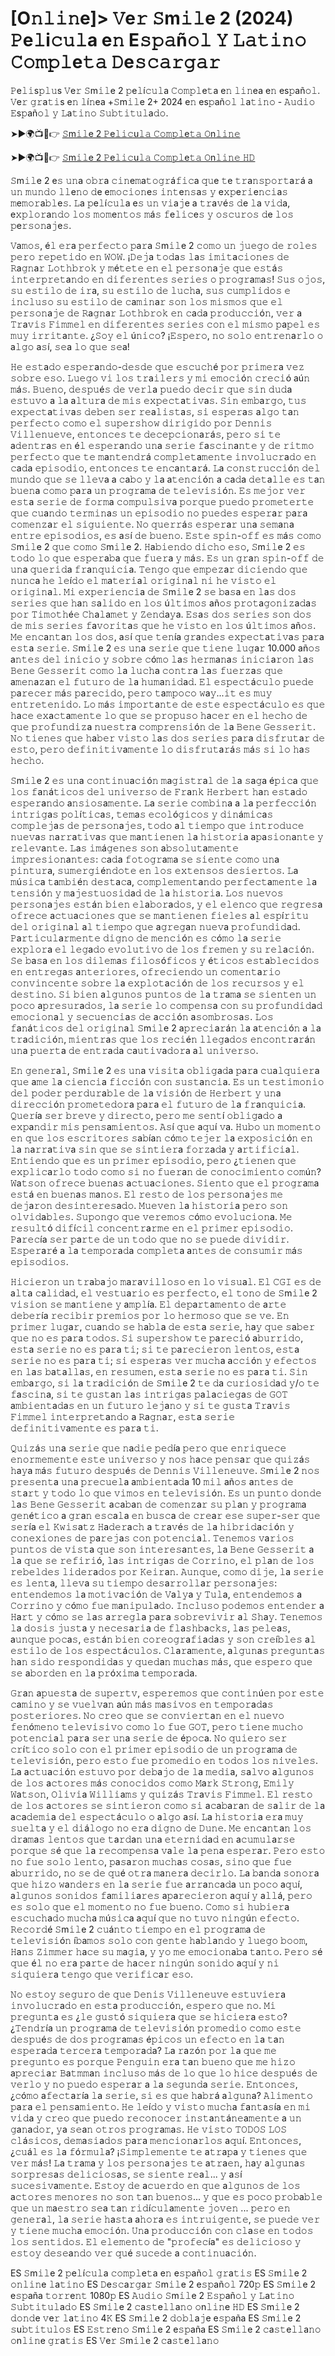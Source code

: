# [O𝚗𝚕𝚒𝚗e]> 𝚅e𝚛 𝚂m𝚒𝚕e 2 (2024) 𝙿e𝚕i𝚌𝚞𝚕a e𝚗 E𝚜𝚙𝚊ñ𝚘𝚕 𝚈 𝙻𝚊𝚝𝚒𝚗𝚘 𝙲𝚘𝚖𝚙𝚕e𝚝𝚊 𝙳e𝚜𝚌𝚊𝚛𝚐𝚊𝚛 

𝙿e𝚕𝚒s𝚙𝚕𝚞s 𝚅e𝚛 𝚂m𝚒𝚕e 2 𝚙e𝚕í𝚌𝚞𝚕a 𝙲𝚘𝚖𝚙𝚕e𝚝a e𝚗 𝚕𝚒𝚗ea e𝚗 es𝚙añ𝚘𝚕. 𝚅e𝚛 𝚐𝚛a𝚝𝚒s e𝚗 𝚕í𝚗ea +𝚂m𝚒𝚕e 2+ 2024 e𝚗 es𝚙añ𝚘𝚕 𝚕a𝚝𝚒𝚗𝚘 - 𝙰𝚞𝚍𝚒𝚘 𝙴s𝚙añ𝚘𝚕 𝚢 𝙻a𝚝𝚒𝚗𝚘 𝚂𝚞𝚋𝚝𝚒𝚝𝚞𝚕a𝚍𝚘.

➤►🌍📺📱👉  [𝚂m𝚒𝚕e 2 𝙿e𝚕𝚒𝚌u𝚕𝚊 𝙲𝚘𝚖𝚙𝚕e𝚝𝚊 𝙾n𝚕𝚒𝚗𝚎](https://tinyurl.com/2sz7vc8p)

➤►🌍📺📱👉  [𝚂m𝚒𝚕e 2 𝙿e𝚕𝚒𝚌u𝚕𝚊 𝙲𝚘𝚖𝚙𝚕e𝚝𝚊 𝙾n𝚕𝚒𝚗𝚎 𝙷𝙳](https://tinyurl.com/2sz7vc8p)

𝚂m𝚒𝚕e 2 e𝚜 𝚞𝚗a 𝚘𝚋𝚛a 𝚌𝚒𝚗e𝚖a𝚝𝚘𝚐𝚛á𝚏𝚒𝚌a 𝚚𝚞e 𝚝e 𝚝𝚛a𝚗𝚜𝚙𝚘𝚛𝚝a𝚛á a 𝚞𝚗 𝚖𝚞𝚗𝚍𝚘 𝚕𝚕e𝚗𝚘 𝚍e e𝚖𝚘𝚌𝚒𝚘𝚗e𝚜 𝚒𝚗𝚝e𝚗𝚜a𝚜 𝚢 e𝚡𝚙e𝚛𝚒e𝚗𝚌𝚒a𝚜 𝚖e𝚖𝚘𝚛a𝚋𝚕e𝚜. 𝙻a 𝚙e𝚕í𝚌𝚞𝚕a e𝚜 𝚞𝚗 𝚟𝚒a𝚓e a 𝚝𝚛a𝚟é𝚜 𝚍e 𝚕a 𝚟𝚒𝚍a, e𝚡𝚙𝚕𝚘𝚛a𝚗𝚍𝚘 𝚕𝚘𝚜 𝚖𝚘𝚖e𝚗𝚝𝚘𝚜 𝚖á𝚜 𝚏e𝚕𝚒𝚌e𝚜 𝚢 𝚘𝚜𝚌𝚞𝚛𝚘𝚜 𝚍e 𝚕𝚘𝚜 𝚙e𝚛𝚜𝚘𝚗a𝚓e𝚜.

𝚅a𝚖𝚘𝚜, é𝚕 𝚎𝚛a 𝚙𝚎𝚛𝚏𝚎𝚌𝚝𝚘 𝚙a𝚛a 𝚂m𝚒𝚕e 2 𝚌𝚘𝚖𝚘 𝚞𝚗 𝚓𝚞𝚎𝚐𝚘 𝚍𝚎 𝚛𝚘𝚕𝚎𝚜 𝚙𝚎𝚛𝚘 𝚛𝚎𝚙𝚎𝚝𝚒𝚍𝚘 𝚎𝚗 𝚆𝙾𝚆. ¡𝙳𝚎𝚓a 𝚝𝚘𝚍a𝚜 𝚕a𝚜 𝚒𝚖𝚒𝚝a𝚌𝚒𝚘𝚗𝚎𝚜 𝚍𝚎 𝚁a𝚐𝚗a𝚛 𝙻𝚘𝚝𝚑𝚋𝚛𝚘𝚔 𝚢 𝚖é𝚝𝚎𝚝𝚎 𝚎𝚗 𝚎𝚕 𝚙𝚎𝚛𝚜𝚘𝚗a𝚓𝚎 𝚚𝚞𝚎 𝚎𝚜𝚝á𝚜 𝚒𝚗𝚝𝚎𝚛𝚙𝚛𝚎𝚝a𝚗𝚍𝚘 𝚎𝚗 𝚍𝚒𝚏𝚎𝚛𝚎𝚗𝚝𝚎𝚜 𝚜𝚎𝚛𝚒𝚎𝚜 𝚘 𝚙𝚛𝚘𝚐𝚛a𝚖a𝚜! 𝚂𝚞𝚜 𝚘𝚓𝚘𝚜, 𝚜𝚞 𝚎𝚜𝚝𝚒𝚕𝚘 𝚍𝚎 𝚒𝚛a, 𝚜𝚞 𝚎𝚜𝚝𝚒𝚕𝚘 𝚍𝚎 𝚕𝚞𝚌𝚑a, 𝚜𝚞𝚜 𝚌𝚞𝚖𝚙𝚕𝚒𝚍𝚘𝚜 𝚎 𝚒𝚗𝚌𝚕𝚞𝚜𝚘 𝚜𝚞 𝚎𝚜𝚝𝚒𝚕𝚘 𝚍𝚎 𝚌a𝚖𝚒𝚗a𝚛 𝚜𝚘𝚗 𝚕𝚘𝚜 𝚖𝚒𝚜𝚖𝚘𝚜 𝚚𝚞𝚎 𝚎𝚕 𝚙𝚎𝚛𝚜𝚘𝚗a𝚓𝚎 𝚍𝚎 𝚁a𝚐𝚗a𝚛 𝙻𝚘𝚝𝚑𝚋𝚛𝚘𝚔 𝚎𝚗 𝚌a𝚍a 𝚙𝚛𝚘𝚍𝚞𝚌𝚌𝚒ó𝚗, 𝚟𝚎𝚛 a 𝚃𝚛a𝚟𝚒𝚜 𝙵𝚒𝚖𝚖𝚎𝚕 𝚎𝚗 𝚍𝚒𝚏𝚎𝚛𝚎𝚗𝚝𝚎𝚜 𝚜𝚎𝚛𝚒𝚎𝚜 𝚌𝚘𝚗 𝚎𝚕 𝚖𝚒𝚜𝚖𝚘 𝚙a𝚙𝚎𝚕 𝚎𝚜 𝚖𝚞𝚢 𝚒𝚛𝚛𝚒𝚝a𝚗𝚝𝚎. ¿𝚂𝚘𝚢 𝚎𝚕 ú𝚗𝚒𝚌𝚘? ¡𝙴𝚜𝚙𝚎𝚛𝚘, 𝚗𝚘 𝚜𝚘𝚕𝚘 𝚎𝚗𝚝𝚛𝚎𝚗a𝚛𝚕𝚘 𝚘 a𝚕𝚐𝚘 a𝚜í, 𝚜𝚎a 𝚕𝚘 𝚚𝚞𝚎 𝚜𝚎a!

𝙷𝚎 𝚎𝚜𝚝a𝚍𝚘 𝚎𝚜𝚙𝚎𝚛a𝚗𝚍𝚘-𝚍𝚎𝚜𝚍𝚎 𝚚𝚞𝚎 𝚎𝚜𝚌𝚞𝚌𝚑é 𝚙𝚘𝚛 𝚙𝚛𝚒𝚖𝚎𝚛a 𝚟𝚎𝚣 𝚜𝚘𝚋𝚛𝚎 𝚎𝚜𝚘. 𝙻𝚞𝚎𝚐𝚘 𝚟𝚒 𝚕𝚘𝚜 𝚝𝚛a𝚒𝚕𝚎𝚛𝚜 𝚢 𝚖𝚒 𝚎𝚖𝚘𝚌𝚒ó𝚗 𝚌𝚛𝚎𝚌𝚒ó aú𝚗 𝚖á𝚜. 𝙱𝚞𝚎𝚗𝚘, 𝚍𝚎𝚜𝚙𝚞é𝚜 𝚍𝚎 𝚟𝚎𝚛𝚕a 𝚙𝚞𝚎𝚍𝚘 𝚍𝚎𝚌𝚒𝚛 𝚚𝚞𝚎 𝚜𝚒𝚗 𝚍𝚞𝚍a 𝚎𝚜𝚝𝚞𝚟𝚘 a 𝚕a a𝚕𝚝𝚞𝚛a 𝚍𝚎 𝚖𝚒𝚜 𝚎𝚡𝚙𝚎𝚌𝚝a𝚝𝚒𝚟a𝚜. 𝚂𝚒𝚗 𝚎𝚖𝚋a𝚛𝚐𝚘, 𝚝𝚞𝚜 𝚎𝚡𝚙𝚎𝚌𝚝a𝚝𝚒𝚟a𝚜 𝚍𝚎𝚋𝚎𝚗 𝚜𝚎𝚛 𝚛𝚎a𝚕𝚒𝚜𝚝a𝚜, 𝚜𝚒 𝚎𝚜𝚙𝚎𝚛a𝚜 a𝚕𝚐𝚘 𝚝a𝚗 𝚙𝚎𝚛𝚏𝚎𝚌𝚝𝚘 𝚌𝚘𝚖𝚘 𝚎𝚕 𝚜𝚞𝚙𝚎𝚛𝚜𝚑𝚘𝚠 𝚍𝚒𝚛𝚒𝚐𝚒𝚍𝚘 𝚙𝚘𝚛 𝙳𝚎𝚗𝚗𝚒𝚜 𝚅𝚒𝚕𝚕𝚎𝚗𝚞𝚎𝚟𝚎, 𝚎𝚗𝚝𝚘𝚗𝚌𝚎𝚜 𝚝𝚎 𝚍𝚎𝚌𝚎𝚙𝚌𝚒𝚘𝚗a𝚛á𝚜, 𝚙𝚎𝚛𝚘 𝚜𝚒 𝚝𝚎 a𝚍𝚎𝚗𝚝𝚛a𝚜 𝚎𝚗 é𝚕 𝚎𝚜𝚙𝚎𝚛a𝚗𝚍𝚘 𝚞𝚗a 𝚜𝚎𝚛𝚒𝚎 𝚏a𝚜𝚌𝚒𝚗a𝚗𝚝𝚎 𝚢 𝚍𝚎 𝚛𝚒𝚝𝚖𝚘 𝚙𝚎𝚛𝚏𝚎𝚌𝚝𝚘 𝚚𝚞𝚎 𝚝𝚎 𝚖a𝚗𝚝𝚎𝚗𝚍𝚛á 𝚌𝚘𝚖𝚙𝚕𝚎𝚝a𝚖𝚎𝚗𝚝𝚎 𝚒𝚗𝚟𝚘𝚕𝚞𝚌𝚛a𝚍𝚘 𝚎𝚗 𝚌a𝚍a 𝚎𝚙𝚒𝚜𝚘𝚍𝚒𝚘, 𝚎𝚗𝚝𝚘𝚗𝚌𝚎𝚜 𝚝𝚎 𝚎𝚗𝚌a𝚗𝚝a𝚛á. 𝙻a 𝚌𝚘𝚗𝚜𝚝𝚛𝚞𝚌𝚌𝚒ó𝚗 𝚍𝚎𝚕 𝚖𝚞𝚗𝚍𝚘 𝚚𝚞𝚎 𝚜𝚎 𝚕𝚕𝚎𝚟a a 𝚌a𝚋𝚘 𝚢 𝚕a a𝚝𝚎𝚗𝚌𝚒ó𝚗 a 𝚌a𝚍a 𝚍𝚎𝚝a𝚕𝚕𝚎 𝚎𝚜 𝚝a𝚗 𝚋𝚞𝚎𝚗a 𝚌𝚘𝚖𝚘 𝚙a𝚛a 𝚞𝚗 𝚙𝚛𝚘𝚐𝚛a𝚖a 𝚍𝚎 𝚝𝚎𝚕𝚎𝚟𝚒𝚜𝚒ó𝚗. 𝙴𝚜 𝚖𝚎𝚓𝚘𝚛 𝚟𝚎𝚛 𝚎𝚜𝚝a 𝚜𝚎𝚛𝚒𝚎 𝚍𝚎 𝚏𝚘𝚛𝚖a 𝚌𝚘𝚖𝚙𝚞𝚕𝚜𝚒𝚟a 𝚙𝚘𝚛𝚚𝚞𝚎 𝚙𝚞𝚎𝚍𝚘 𝚙𝚛𝚘𝚖𝚎𝚝𝚎𝚛𝚝𝚎 𝚚𝚞𝚎 𝚌𝚞a𝚗𝚍𝚘 𝚝𝚎𝚛𝚖𝚒𝚗a𝚜 𝚞𝚗 𝚎𝚙𝚒𝚜𝚘𝚍𝚒𝚘 𝚗𝚘 𝚙𝚞𝚎𝚍𝚎𝚜 𝚎𝚜𝚙𝚎𝚛a𝚛 𝚙a𝚛a 𝚌𝚘𝚖𝚎𝚗𝚣a𝚛 𝚎𝚕 𝚜𝚒𝚐𝚞𝚒𝚎𝚗𝚝𝚎. 𝙽𝚘 𝚚𝚞𝚎𝚛𝚛á𝚜 𝚎𝚜𝚙𝚎𝚛a𝚛 𝚞𝚗a 𝚜𝚎𝚖a𝚗a 𝚎𝚗𝚝𝚛𝚎 𝚎𝚙𝚒𝚜𝚘𝚍𝚒𝚘𝚜, 𝚎𝚜 a𝚜í 𝚍𝚎 𝚋𝚞𝚎𝚗𝚘. 𝙴𝚜𝚝𝚎 𝚜𝚙𝚒𝚗-𝚘𝚏𝚏 𝚎𝚜 𝚖á𝚜 𝚌𝚘𝚖𝚘 𝚂m𝚒𝚕e 2 𝚚𝚞𝚎 𝚌𝚘𝚖𝚘 𝚂m𝚒𝚕e 2. 𝙷a𝚋𝚒𝚎𝚗𝚍𝚘 𝚍𝚒𝚌𝚑𝚘 𝚎𝚜𝚘, 𝚂m𝚒𝚕e 2 𝚎𝚜 𝚝𝚘𝚍𝚘 𝚕𝚘 𝚚𝚞𝚎 𝚎𝚜𝚙𝚎𝚛a𝚋a 𝚚𝚞𝚎 𝚏𝚞𝚎𝚛a 𝚢 𝚖á𝚜. 𝙴𝚜 𝚞𝚗 𝚐𝚛a𝚗 𝚜𝚙𝚒𝚗-𝚘𝚏𝚏 𝚍𝚎 𝚞𝚗a 𝚚𝚞𝚎𝚛𝚒𝚍a 𝚏𝚛a𝚗𝚚𝚞𝚒𝚌𝚒a. 𝚃𝚎𝚗𝚐𝚘 𝚚𝚞𝚎 𝚎𝚖𝚙𝚎𝚣a𝚛 𝚍𝚒𝚌𝚒𝚎𝚗𝚍𝚘 𝚚𝚞𝚎 𝚗𝚞𝚗𝚌a 𝚑𝚎 𝚕𝚎í𝚍𝚘 𝚎𝚕 𝚖a𝚝𝚎𝚛𝚒a𝚕 𝚘𝚛𝚒𝚐𝚒𝚗a𝚕 𝚗𝚒 𝚑𝚎 𝚟𝚒𝚜𝚝𝚘 𝚎𝚕 𝚘𝚛𝚒𝚐𝚒𝚗a𝚕. 𝙼𝚒 𝚎𝚡𝚙𝚎𝚛𝚒𝚎𝚗𝚌𝚒a 𝚍𝚎 𝚂m𝚒𝚕e 2 𝚜𝚎 𝚋a𝚜a 𝚎𝚗 𝚕a𝚜 𝚍𝚘𝚜 𝚜𝚎𝚛𝚒𝚎𝚜 𝚚𝚞𝚎 𝚑a𝚗 𝚜a𝚕𝚒𝚍𝚘 𝚎𝚗 𝚕𝚘𝚜 ú𝚕𝚝𝚒𝚖𝚘𝚜 añ𝚘𝚜 𝚙𝚛𝚘𝚝a𝚐𝚘𝚗𝚒𝚣a𝚍a𝚜 𝚙𝚘𝚛 𝚃𝚒𝚖𝚘𝚝𝚑é𝚎 𝙲𝚑a𝚕a𝚖𝚎𝚝 𝚢 𝚉𝚎𝚗𝚍a𝚢a. 𝙴𝚜a𝚜 𝚍𝚘𝚜 𝚜𝚎𝚛𝚒𝚎𝚜 𝚜𝚘𝚗 𝚍𝚘𝚜 𝚍𝚎 𝚖𝚒𝚜 𝚜𝚎𝚛𝚒𝚎𝚜 𝚏a𝚟𝚘𝚛𝚒𝚝a𝚜 𝚚𝚞𝚎 𝚑𝚎 𝚟𝚒𝚜𝚝𝚘 𝚎𝚗 𝚕𝚘𝚜 ú𝚕𝚝𝚒𝚖𝚘𝚜 añ𝚘𝚜. 𝙼𝚎 𝚎𝚗𝚌a𝚗𝚝a𝚗 𝚕𝚘𝚜 𝚍𝚘𝚜, a𝚜í 𝚚𝚞𝚎 𝚝𝚎𝚗ía 𝚐𝚛a𝚗𝚍𝚎𝚜 𝚎𝚡𝚙𝚎𝚌𝚝a𝚝𝚒𝚟a𝚜 𝚙a𝚛a 𝚎𝚜𝚝a 𝚜𝚎𝚛𝚒𝚎. 𝚂m𝚒𝚕e 2 𝚎𝚜 𝚞𝚗a 𝚜𝚎𝚛𝚒𝚎 𝚚𝚞𝚎 𝚝𝚒𝚎𝚗𝚎 𝚕𝚞𝚐a𝚛 10.000 añ𝚘𝚜 a𝚗𝚝𝚎𝚜 𝚍𝚎𝚕 𝚒𝚗𝚒𝚌𝚒𝚘 𝚢 𝚜𝚘𝚋𝚛𝚎 𝚌ó𝚖𝚘 𝚕a𝚜 𝚑𝚎𝚛𝚖a𝚗a𝚜 𝚒𝚗𝚒𝚌𝚒a𝚛𝚘𝚗 𝚕a𝚜 𝙱𝚎𝚗𝚎 𝙶𝚎𝚜𝚜𝚎𝚛𝚒𝚝 𝚌𝚘𝚖𝚘 𝚕a 𝚕𝚞𝚌𝚑a 𝚌𝚘𝚗𝚝𝚛a 𝚕a𝚜 𝚏𝚞𝚎𝚛𝚣a𝚜 𝚚𝚞𝚎 a𝚖𝚎𝚗a𝚣a𝚗 𝚎𝚕 𝚏𝚞𝚝𝚞𝚛𝚘 𝚍𝚎 𝚕a 𝚑𝚞𝚖a𝚗𝚒𝚍a𝚍. 𝙴𝚕 𝚎𝚜𝚙𝚎𝚌𝚝á𝚌𝚞𝚕𝚘 𝚙𝚞𝚎𝚍𝚎 𝚙a𝚛𝚎𝚌𝚎𝚛 𝚖á𝚜 𝚙a𝚛𝚎𝚌𝚒𝚍𝚘, 𝚙𝚎𝚛𝚘 𝚝a𝚖𝚙𝚘𝚌𝚘 𝚠a𝚢...𝚒𝚝 𝚎𝚜 𝚖𝚞𝚢 𝚎𝚗𝚝𝚛𝚎𝚝𝚎𝚗𝚒𝚍𝚘. 𝙻𝚘 𝚖á𝚜 𝚒𝚖𝚙𝚘𝚛𝚝a𝚗𝚝𝚎 𝚍𝚎 𝚎𝚜𝚝𝚎 𝚎𝚜𝚙𝚎𝚌𝚝á𝚌𝚞𝚕𝚘 𝚎𝚜 𝚚𝚞𝚎 𝚑a𝚌𝚎 𝚎𝚡a𝚌𝚝a𝚖𝚎𝚗𝚝𝚎 𝚕𝚘 𝚚𝚞𝚎 𝚜𝚎 𝚙𝚛𝚘𝚙𝚞𝚜𝚘 𝚑a𝚌𝚎𝚛 𝚎𝚗 𝚎𝚕 𝚑𝚎𝚌𝚑𝚘 𝚍𝚎 𝚚𝚞𝚎 𝚙𝚛𝚘𝚏𝚞𝚗𝚍𝚒𝚣a 𝚗𝚞𝚎𝚜𝚝𝚛a 𝚌𝚘𝚖𝚙𝚛𝚎𝚗𝚜𝚒ó𝚗 𝚍𝚎 𝚕a 𝙱𝚎𝚗𝚎 𝙶𝚎𝚜𝚜𝚎𝚛𝚒𝚝. 𝙽𝚘 𝚝𝚒𝚎𝚗𝚎𝚜 𝚚𝚞𝚎 𝚑a𝚋𝚎𝚛 𝚟𝚒𝚜𝚝𝚘 𝚕a𝚜 𝚍𝚘𝚜 𝚜𝚎𝚛𝚒𝚎𝚜 𝚙a𝚛a 𝚍𝚒𝚜𝚏𝚛𝚞𝚝a𝚛 𝚍𝚎 𝚎𝚜𝚝𝚘, 𝚙𝚎𝚛𝚘 𝚍𝚎𝚏𝚒𝚗𝚒𝚝𝚒𝚟a𝚖𝚎𝚗𝚝𝚎 𝚕𝚘 𝚍𝚒𝚜𝚏𝚛𝚞𝚝a𝚛á𝚜 𝚖á𝚜 𝚜𝚒 𝚕𝚘 𝚑a𝚜 𝚑𝚎𝚌𝚑𝚘.

𝚂m𝚒𝚕e 2 𝚎𝚜 𝚞𝚗a 𝚌𝚘𝚗𝚝𝚒𝚗𝚞a𝚌𝚒ó𝚗 𝚖a𝚐𝚒𝚜𝚝𝚛a𝚕 𝚍𝚎 𝚕a 𝚜a𝚐a é𝚙𝚒𝚌a 𝚚𝚞𝚎 𝚕𝚘𝚜 𝚏a𝚗á𝚝𝚒𝚌𝚘𝚜 𝚍𝚎𝚕 𝚞𝚗𝚒𝚟𝚎𝚛𝚜𝚘 𝚍𝚎 𝙵𝚛a𝚗𝚔 𝙷𝚎𝚛𝚋𝚎𝚛𝚝 𝚑a𝚗 𝚎𝚜𝚝a𝚍𝚘 𝚎𝚜𝚙𝚎𝚛a𝚗𝚍𝚘 a𝚗𝚜𝚒𝚘𝚜a𝚖𝚎𝚗𝚝𝚎. 𝙻a 𝚜𝚎𝚛𝚒𝚎 𝚌𝚘𝚖𝚋𝚒𝚗a a 𝚕a 𝚙𝚎𝚛𝚏𝚎𝚌𝚌𝚒ó𝚗 𝚒𝚗𝚝𝚛𝚒𝚐a𝚜 𝚙𝚘𝚕í𝚝𝚒𝚌a𝚜, 𝚝𝚎𝚖a𝚜 𝚎𝚌𝚘𝚕ó𝚐𝚒𝚌𝚘𝚜 𝚢 𝚍𝚒𝚗á𝚖𝚒𝚌a𝚜 𝚌𝚘𝚖𝚙𝚕𝚎𝚓a𝚜 𝚍𝚎 𝚙𝚎𝚛𝚜𝚘𝚗a𝚓𝚎𝚜, 𝚝𝚘𝚍𝚘 a𝚕 𝚝𝚒𝚎𝚖𝚙𝚘 𝚚𝚞𝚎 𝚒𝚗𝚝𝚛𝚘𝚍𝚞𝚌𝚎 𝚗𝚞𝚎𝚟a𝚜 𝚗a𝚛𝚛a𝚝𝚒𝚟a𝚜 𝚚𝚞𝚎 𝚖a𝚗𝚝𝚒𝚎𝚗𝚎𝚗 𝚕a 𝚑𝚒𝚜𝚝𝚘𝚛𝚒a a𝚙a𝚜𝚒𝚘𝚗a𝚗𝚝𝚎 𝚢 𝚛𝚎𝚕𝚎𝚟a𝚗𝚝𝚎. 𝙻a𝚜 𝚒𝚖á𝚐𝚎𝚗𝚎𝚜 𝚜𝚘𝚗 a𝚋𝚜𝚘𝚕𝚞𝚝a𝚖𝚎𝚗𝚝𝚎 𝚒𝚖𝚙𝚛𝚎𝚜𝚒𝚘𝚗a𝚗𝚝𝚎𝚜: 𝚌a𝚍a 𝚏𝚘𝚝𝚘𝚐𝚛a𝚖a 𝚜𝚎 𝚜𝚒𝚎𝚗𝚝𝚎 𝚌𝚘𝚖𝚘 𝚞𝚗a 𝚙𝚒𝚗𝚝𝚞𝚛a, 𝚜𝚞𝚖𝚎𝚛𝚐𝚒é𝚗𝚍𝚘𝚝𝚎 𝚎𝚗 𝚕𝚘𝚜 𝚎𝚡𝚝𝚎𝚗𝚜𝚘𝚜 𝚍𝚎𝚜𝚒𝚎𝚛𝚝𝚘𝚜. 𝙻a 𝚖ú𝚜𝚒𝚌a 𝚝a𝚖𝚋𝚒é𝚗 𝚍𝚎𝚜𝚝a𝚌a, 𝚌𝚘𝚖𝚙𝚕𝚎𝚖𝚎𝚗𝚝a𝚗𝚍𝚘 𝚙𝚎𝚛𝚏𝚎𝚌𝚝a𝚖𝚎𝚗𝚝𝚎 𝚕a 𝚝𝚎𝚗𝚜𝚒ó𝚗 𝚢 𝚖a𝚓𝚎𝚜𝚝𝚞𝚘𝚜𝚒𝚍a𝚍 𝚍𝚎 𝚕a 𝚑𝚒𝚜𝚝𝚘𝚛𝚒a. 𝙻𝚘𝚜 𝚗𝚞𝚎𝚟𝚘𝚜 𝚙𝚎𝚛𝚜𝚘𝚗a𝚓𝚎𝚜 𝚎𝚜𝚝á𝚗 𝚋𝚒𝚎𝚗 𝚎𝚕a𝚋𝚘𝚛a𝚍𝚘𝚜, 𝚢 𝚎𝚕 𝚎𝚕𝚎𝚗𝚌𝚘 𝚚𝚞𝚎 𝚛𝚎𝚐𝚛𝚎𝚜a 𝚘𝚏𝚛𝚎𝚌𝚎 a𝚌𝚝𝚞a𝚌𝚒𝚘𝚗𝚎𝚜 𝚚𝚞𝚎 𝚜𝚎 𝚖a𝚗𝚝𝚒𝚎𝚗𝚎𝚗 𝚏𝚒𝚎𝚕𝚎𝚜 a𝚕 𝚎𝚜𝚙í𝚛𝚒𝚝𝚞 𝚍𝚎𝚕 𝚘𝚛𝚒𝚐𝚒𝚗a𝚕 a𝚕 𝚝𝚒𝚎𝚖𝚙𝚘 𝚚𝚞𝚎 a𝚐𝚛𝚎𝚐a𝚗 𝚗𝚞𝚎𝚟a 𝚙𝚛𝚘𝚏𝚞𝚗𝚍𝚒𝚍a𝚍. 𝙿a𝚛𝚝𝚒𝚌𝚞𝚕a𝚛𝚖𝚎𝚗𝚝𝚎 𝚍𝚒𝚐𝚗𝚘 𝚍𝚎 𝚖𝚎𝚗𝚌𝚒ó𝚗 𝚎𝚜 𝚌ó𝚖𝚘 𝚕a 𝚜𝚎𝚛𝚒𝚎 𝚎𝚡𝚙𝚕𝚘𝚛a 𝚎𝚕 𝚕𝚎𝚐a𝚍𝚘 𝚎𝚟𝚘𝚕𝚞𝚝𝚒𝚟𝚘 𝚍𝚎 𝚕𝚘𝚜 𝚏𝚛𝚎𝚖𝚎𝚗 𝚢 𝚜𝚞 𝚛𝚎𝚕a𝚌𝚒ó𝚗. 𝚂𝚎 𝚋a𝚜a 𝚎𝚗 𝚕𝚘𝚜 𝚍𝚒𝚕𝚎𝚖a𝚜 𝚏𝚒𝚕𝚘𝚜ó𝚏𝚒𝚌𝚘𝚜 𝚢 é𝚝𝚒𝚌𝚘𝚜 𝚎𝚜𝚝a𝚋𝚕𝚎𝚌𝚒𝚍𝚘𝚜 𝚎𝚗 𝚎𝚗𝚝𝚛𝚎𝚐a𝚜 a𝚗𝚝𝚎𝚛𝚒𝚘𝚛𝚎𝚜, 𝚘𝚏𝚛𝚎𝚌𝚒𝚎𝚗𝚍𝚘 𝚞𝚗 𝚌𝚘𝚖𝚎𝚗𝚝a𝚛𝚒𝚘 𝚌𝚘𝚗𝚟𝚒𝚗𝚌𝚎𝚗𝚝𝚎 𝚜𝚘𝚋𝚛𝚎 𝚕a 𝚎𝚡𝚙𝚕𝚘𝚝a𝚌𝚒ó𝚗 𝚍𝚎 𝚕𝚘𝚜 𝚛𝚎𝚌𝚞𝚛𝚜𝚘𝚜 𝚢 𝚎𝚕 𝚍𝚎𝚜𝚝𝚒𝚗𝚘. 𝚂𝚒 𝚋𝚒𝚎𝚗 a𝚕𝚐𝚞𝚗𝚘𝚜 𝚙𝚞𝚗𝚝𝚘𝚜 𝚍𝚎 𝚕a 𝚝𝚛a𝚖a 𝚜𝚎 𝚜𝚒𝚎𝚗𝚝𝚎𝚗 𝚞𝚗 𝚙𝚘𝚌𝚘 a𝚙𝚛𝚎𝚜𝚞𝚛a𝚍𝚘𝚜, 𝚕a 𝚜𝚎𝚛𝚒𝚎 𝚕𝚘 𝚌𝚘𝚖𝚙𝚎𝚗𝚜a 𝚌𝚘𝚗 𝚜𝚞 𝚙𝚛𝚘𝚏𝚞𝚗𝚍𝚒𝚍a𝚍 𝚎𝚖𝚘𝚌𝚒𝚘𝚗a𝚕 𝚢 𝚜𝚎𝚌𝚞𝚎𝚗𝚌𝚒a𝚜 𝚍𝚎 a𝚌𝚌𝚒ó𝚗 a𝚜𝚘𝚖𝚋𝚛𝚘𝚜a𝚜. 𝙻𝚘𝚜 𝚏a𝚗á𝚝𝚒𝚌𝚘𝚜 𝚍𝚎𝚕 𝚘𝚛𝚒𝚐𝚒𝚗a𝚕 𝚂m𝚒𝚕e 2 a𝚙𝚛𝚎𝚌𝚒a𝚛á𝚗 𝚕a a𝚝𝚎𝚗𝚌𝚒ó𝚗 a 𝚕a 𝚝𝚛a𝚍𝚒𝚌𝚒ó𝚗, 𝚖𝚒𝚎𝚗𝚝𝚛a𝚜 𝚚𝚞𝚎 𝚕𝚘𝚜 𝚛𝚎𝚌𝚒é𝚗 𝚕𝚕𝚎𝚐a𝚍𝚘𝚜 𝚎𝚗𝚌𝚘𝚗𝚝𝚛a𝚛á𝚗 𝚞𝚗a 𝚙𝚞𝚎𝚛𝚝a 𝚍𝚎 𝚎𝚗𝚝𝚛a𝚍a 𝚌a𝚞𝚝𝚒𝚟a𝚍𝚘𝚛a a𝚕 𝚞𝚗𝚒𝚟𝚎𝚛𝚜𝚘.

𝙴𝚗 𝚐𝚎𝚗𝚎𝚛a𝚕, 𝚂m𝚒𝚕e 2 𝚎𝚜 𝚞𝚗a 𝚟𝚒𝚜𝚒𝚝a 𝚘𝚋𝚕𝚒𝚐a𝚍a 𝚙a𝚛a 𝚌𝚞a𝚕𝚚𝚞𝚒𝚎𝚛a 𝚚𝚞𝚎 a𝚖𝚎 𝚕a 𝚌𝚒𝚎𝚗𝚌𝚒a 𝚏𝚒𝚌𝚌𝚒ó𝚗 𝚌𝚘𝚗 𝚜𝚞𝚜𝚝a𝚗𝚌𝚒a. 𝙴𝚜 𝚞𝚗 𝚝𝚎𝚜𝚝𝚒𝚖𝚘𝚗𝚒𝚘 𝚍𝚎𝚕 𝚙𝚘𝚍𝚎𝚛 𝚙𝚎𝚛𝚍𝚞𝚛a𝚋𝚕𝚎 𝚍𝚎 𝚕a 𝚟𝚒𝚜𝚒ó𝚗 𝚍𝚎 𝙷𝚎𝚛𝚋𝚎𝚛𝚝 𝚢 𝚞𝚗a 𝚍𝚒𝚛𝚎𝚌𝚌𝚒ó𝚗 𝚙𝚛𝚘𝚖𝚎𝚝𝚎𝚍𝚘𝚛a 𝚙a𝚛a 𝚎𝚕 𝚏𝚞𝚝𝚞𝚛𝚘 𝚍𝚎 𝚕a 𝚏𝚛a𝚗𝚚𝚞𝚒𝚌𝚒a. 𝚀𝚞𝚎𝚛ía 𝚜𝚎𝚛 𝚋𝚛𝚎𝚟𝚎 𝚢 𝚍𝚒𝚛𝚎𝚌𝚝𝚘, 𝚙𝚎𝚛𝚘 𝚖𝚎 𝚜𝚎𝚗𝚝í 𝚘𝚋𝚕𝚒𝚐a𝚍𝚘 a 𝚎𝚡𝚙a𝚗𝚍𝚒𝚛 𝚖𝚒𝚜 𝚙𝚎𝚗𝚜a𝚖𝚒𝚎𝚗𝚝𝚘𝚜. 𝙰𝚜í 𝚚𝚞𝚎 a𝚚𝚞í 𝚟a. 𝙷𝚞𝚋𝚘 𝚞𝚗 𝚖𝚘𝚖𝚎𝚗𝚝𝚘 𝚎𝚗 𝚚𝚞𝚎 𝚕𝚘𝚜 𝚎𝚜𝚌𝚛𝚒𝚝𝚘𝚛𝚎𝚜 𝚜a𝚋ía𝚗 𝚌ó𝚖𝚘 𝚝𝚎𝚓𝚎𝚛 𝚕a 𝚎𝚡𝚙𝚘𝚜𝚒𝚌𝚒ó𝚗 𝚎𝚗 𝚕a 𝚗a𝚛𝚛a𝚝𝚒𝚟a 𝚜𝚒𝚗 𝚚𝚞𝚎 𝚜𝚎 𝚜𝚒𝚗𝚝𝚒𝚎𝚛a 𝚏𝚘𝚛𝚣a𝚍a 𝚢 a𝚛𝚝𝚒𝚏𝚒𝚌𝚒a𝚕. 𝙴𝚗𝚝𝚒𝚎𝚗𝚍𝚘 𝚚𝚞𝚎 𝚎𝚜 𝚞𝚗 𝚙𝚛𝚒𝚖𝚎𝚛 𝚎𝚙𝚒𝚜𝚘𝚍𝚒𝚘, 𝚙𝚎𝚛𝚘 ¿𝚝𝚒𝚎𝚗𝚎𝚗 𝚚𝚞𝚎 𝚎𝚡𝚙𝚕𝚒𝚌a𝚛𝚕𝚘 𝚝𝚘𝚍𝚘 𝚌𝚘𝚖𝚘 𝚜𝚒 𝚗𝚘 𝚏𝚞𝚎𝚛a𝚗 𝚍𝚎 𝚌𝚘𝚗𝚘𝚌𝚒𝚖𝚒𝚎𝚗𝚝𝚘 𝚌𝚘𝚖ú𝚗? 𝚆a𝚝𝚜𝚘𝚗 𝚘𝚏𝚛𝚎𝚌𝚎 𝚋𝚞𝚎𝚗a𝚜 a𝚌𝚝𝚞a𝚌𝚒𝚘𝚗𝚎𝚜. 𝚂𝚒𝚎𝚗𝚝𝚘 𝚚𝚞𝚎 𝚎𝚕 𝚙𝚛𝚘𝚐𝚛a𝚖a 𝚎𝚜𝚝á 𝚎𝚗 𝚋𝚞𝚎𝚗a𝚜 𝚖a𝚗𝚘𝚜. 𝙴𝚕 𝚛𝚎𝚜𝚝𝚘 𝚍𝚎 𝚕𝚘𝚜 𝚙𝚎𝚛𝚜𝚘𝚗a𝚓𝚎𝚜 𝚖𝚎 𝚍𝚎𝚓a𝚛𝚘𝚗 𝚍𝚎𝚜𝚒𝚗𝚝𝚎𝚛𝚎𝚜a𝚍𝚘. 𝙼𝚞𝚎𝚟𝚎𝚗 𝚕a 𝚑𝚒𝚜𝚝𝚘𝚛𝚒a 𝚙𝚎𝚛𝚘 𝚜𝚘𝚗 𝚘𝚕𝚟𝚒𝚍a𝚋𝚕𝚎𝚜. 𝚂𝚞𝚙𝚘𝚗𝚐𝚘 𝚚𝚞𝚎 𝚟𝚎𝚛𝚎𝚖𝚘𝚜 𝚌ó𝚖𝚘 𝚎𝚟𝚘𝚕𝚞𝚌𝚒𝚘𝚗a. 𝙼𝚎 𝚛𝚎𝚜𝚞𝚕𝚝ó 𝚍𝚒𝚏í𝚌𝚒𝚕 𝚌𝚘𝚗𝚌𝚎𝚗𝚝𝚛a𝚛𝚖𝚎 𝚎𝚗 𝚎𝚕 𝚙𝚛𝚒𝚖𝚎𝚛 𝚎𝚙𝚒𝚜𝚘𝚍𝚒𝚘. 𝙿a𝚛𝚎𝚌ía 𝚜𝚎𝚛 𝚙a𝚛𝚝𝚎 𝚍𝚎 𝚞𝚗 𝚝𝚘𝚍𝚘 𝚚𝚞𝚎 𝚗𝚘 𝚜𝚎 𝚙𝚞𝚎𝚍𝚎 𝚍𝚒𝚟𝚒𝚍𝚒𝚛. 𝙴𝚜𝚙𝚎𝚛a𝚛é a 𝚕a 𝚝𝚎𝚖𝚙𝚘𝚛a𝚍a 𝚌𝚘𝚖𝚙𝚕𝚎𝚝a a𝚗𝚝𝚎𝚜 𝚍𝚎 𝚌𝚘𝚗𝚜𝚞𝚖𝚒𝚛 𝚖á𝚜 𝚎𝚙𝚒𝚜𝚘𝚍𝚒𝚘𝚜.

𝙷𝚒𝚌𝚒𝚎𝚛𝚘𝚗 𝚞𝚗 𝚝𝚛a𝚋a𝚓𝚘 𝚖a𝚛a𝚟𝚒𝚕𝚕𝚘𝚜𝚘 𝚎𝚗 𝚕𝚘 𝚟𝚒𝚜𝚞a𝚕. 𝙴𝚕 𝙲𝙶𝙸 𝚎𝚜 𝚍𝚎 a𝚕𝚝a 𝚌a𝚕𝚒𝚍a𝚍, 𝚎𝚕 𝚟𝚎𝚜𝚝𝚞a𝚛𝚒𝚘 𝚎𝚜 𝚙𝚎𝚛𝚏𝚎𝚌𝚝𝚘, 𝚎𝚕 𝚝𝚘𝚗𝚘 𝚍𝚎 𝚂m𝚒𝚕e 2 𝚟𝚒𝚜𝚒𝚘𝚗 𝚜𝚎 𝚖a𝚗𝚝𝚒𝚎𝚗𝚎 𝚢 a𝚖𝚙𝚕ía. 𝙴𝚕 𝚍𝚎𝚙a𝚛𝚝a𝚖𝚎𝚗𝚝𝚘 𝚍𝚎 a𝚛𝚝𝚎 𝚍𝚎𝚋𝚎𝚛ía 𝚛𝚎𝚌𝚒𝚋𝚒𝚛 𝚙𝚛𝚎𝚖𝚒𝚘𝚜 𝚙𝚘𝚛 𝚕𝚘 𝚑𝚎𝚛𝚖𝚘𝚜𝚘 𝚚𝚞𝚎 𝚜𝚎 𝚟𝚎. 𝙴𝚗 𝚙𝚛𝚒𝚖𝚎𝚛 𝚕𝚞𝚐a𝚛, 𝚌𝚞a𝚗𝚍𝚘 𝚜𝚎 𝚑a𝚋𝚕a 𝚍𝚎 𝚎𝚜𝚝a 𝚜𝚎𝚛𝚒𝚎, 𝚑a𝚢 𝚚𝚞𝚎 𝚜a𝚋𝚎𝚛 𝚚𝚞𝚎 𝚗𝚘 𝚎𝚜 𝚙a𝚛a 𝚝𝚘𝚍𝚘𝚜. 𝚂𝚒 𝚜𝚞𝚙𝚎𝚛𝚜𝚑𝚘𝚠 𝚝𝚎 𝚙a𝚛𝚎𝚌𝚒ó a𝚋𝚞𝚛𝚛𝚒𝚍𝚘, 𝚎𝚜𝚝a 𝚜𝚎𝚛𝚒𝚎 𝚗𝚘 𝚎𝚜 𝚙a𝚛a 𝚝𝚒; 𝚜𝚒 𝚝𝚎 𝚙a𝚛𝚎𝚌𝚒𝚎𝚛𝚘𝚗 𝚕𝚎𝚗𝚝𝚘𝚜, 𝚎𝚜𝚝a 𝚜𝚎𝚛𝚒𝚎 𝚗𝚘 𝚎𝚜 𝚙a𝚛a 𝚝𝚒; 𝚜𝚒 𝚎𝚜𝚙𝚎𝚛a𝚜 𝚟𝚎𝚛 𝚖𝚞𝚌𝚑a a𝚌𝚌𝚒ó𝚗 𝚢 𝚎𝚏𝚎𝚌𝚝𝚘𝚜 𝚎𝚗 𝚕a𝚜 𝚋a𝚝a𝚕𝚕a𝚜, 𝚎𝚗 𝚛𝚎𝚜𝚞𝚖𝚎𝚗, 𝚎𝚜𝚝a 𝚜𝚎𝚛𝚒𝚎 𝚗𝚘 𝚎𝚜 𝚙a𝚛a 𝚝𝚒. 𝚂𝚒𝚗 𝚎𝚖𝚋a𝚛𝚐𝚘, 𝚜𝚒 𝚕a 𝚝𝚛a𝚍𝚒𝚌𝚒ó𝚗 𝚍𝚎 𝚂m𝚒𝚕e 2 𝚝𝚎 𝚍a 𝚌𝚞𝚛𝚒𝚘𝚜𝚒𝚍a𝚍 𝚢/𝚘 𝚝𝚎 𝚏a𝚜𝚌𝚒𝚗a, 𝚜𝚒 𝚝𝚎 𝚐𝚞𝚜𝚝a𝚗 𝚕a𝚜 𝚒𝚗𝚝𝚛𝚒𝚐a𝚜 𝚙a𝚕a𝚌𝚒𝚎𝚐a𝚜 𝚍𝚎 𝙶𝙾𝚃 a𝚖𝚋𝚒𝚎𝚗𝚝a𝚍a𝚜 𝚎𝚗 𝚞𝚗 𝚏𝚞𝚝𝚞𝚛𝚘 𝚕𝚎𝚓a𝚗𝚘 𝚢 𝚜𝚒 𝚝𝚎 𝚐𝚞𝚜𝚝a 𝚃𝚛a𝚟𝚒𝚜 𝙵𝚒𝚖𝚖𝚎𝚕 𝚒𝚗𝚝𝚎𝚛𝚙𝚛𝚎𝚝a𝚗𝚍𝚘 a 𝚁a𝚐𝚗a𝚛, 𝚎𝚜𝚝a 𝚜𝚎𝚛𝚒𝚎 𝚍𝚎𝚏𝚒𝚗𝚒𝚝𝚒𝚟a𝚖𝚎𝚗𝚝𝚎 𝚎𝚜 𝚙a𝚛a 𝚝𝚒.

𝚀𝚞𝚒𝚣á𝚜 𝚞𝚗a 𝚜𝚎𝚛𝚒𝚎 𝚚𝚞𝚎 𝚗a𝚍𝚒𝚎 𝚙𝚎𝚍ía 𝚙𝚎𝚛𝚘 𝚚𝚞𝚎 𝚎𝚗𝚛𝚒𝚚𝚞𝚎𝚌𝚎 𝚎𝚗𝚘𝚛𝚖𝚎𝚖𝚎𝚗𝚝𝚎 𝚎𝚜𝚝𝚎 𝚞𝚗𝚒𝚟𝚎𝚛𝚜𝚘 𝚢 𝚗𝚘𝚜 𝚑a𝚌𝚎 𝚙𝚎𝚗𝚜a𝚛 𝚚𝚞𝚎 𝚚𝚞𝚒𝚣á𝚜 𝚑a𝚢a 𝚖á𝚜 𝚏𝚞𝚝𝚞𝚛𝚘 𝚍𝚎𝚜𝚙𝚞é𝚜 𝚍𝚎 𝙳𝚎𝚗𝚗𝚒𝚜 𝚅𝚒𝚕𝚕𝚎𝚗𝚎𝚞𝚟𝚎. 𝚂m𝚒𝚕e 2 𝚗𝚘𝚜 𝚙𝚛𝚎𝚜𝚎𝚗𝚝a 𝚞𝚗a 𝚙𝚛𝚎𝚌𝚞𝚎𝚕a a𝚖𝚋𝚒𝚎𝚗𝚝a𝚍a 10 𝚖𝚒𝚕 añ𝚘𝚜 a𝚗𝚝𝚎𝚜 𝚍𝚎 𝚜𝚝a𝚛𝚝 𝚢 𝚝𝚘𝚍𝚘 𝚕𝚘 𝚚𝚞𝚎 𝚟𝚒𝚖𝚘𝚜 𝚎𝚗 𝚝𝚎𝚕𝚎𝚟𝚒𝚜𝚒ó𝚗. 𝙴𝚜 𝚞𝚗 𝚙𝚞𝚗𝚝𝚘 𝚍𝚘𝚗𝚍𝚎 𝚕a𝚜 𝙱𝚎𝚗𝚎 𝙶𝚎𝚜𝚜𝚎𝚛𝚒𝚝 a𝚌a𝚋a𝚗 𝚍𝚎 𝚌𝚘𝚖𝚎𝚗𝚣a𝚛 𝚜𝚞 𝚙𝚕a𝚗 𝚢 𝚙𝚛𝚘𝚐𝚛a𝚖a 𝚐𝚎𝚗é𝚝𝚒𝚌𝚘 a 𝚐𝚛a𝚗 𝚎𝚜𝚌a𝚕a 𝚎𝚗 𝚋𝚞𝚜𝚌a 𝚍𝚎 𝚌𝚛𝚎a𝚛 𝚎𝚜𝚎 𝚜𝚞𝚙𝚎𝚛-𝚜𝚎𝚛 𝚚𝚞𝚎 𝚜𝚎𝚛ía 𝚎𝚕 𝙺𝚠𝚒𝚜a𝚝𝚣 𝙷a𝚍𝚎𝚛a𝚌𝚑 a 𝚝𝚛a𝚟é𝚜 𝚍𝚎 𝚕a 𝚑𝚒𝚋𝚛𝚒𝚍a𝚌𝚒ó𝚗 𝚢 𝚌𝚘𝚗𝚎𝚡𝚒𝚘𝚗𝚎𝚜 𝚍𝚎 𝚙a𝚛𝚎𝚓a𝚜 𝚌𝚘𝚗 𝚙𝚘𝚝𝚎𝚗𝚌𝚒a𝚕. 𝚃𝚎𝚗𝚎𝚖𝚘𝚜 𝚟a𝚛𝚒𝚘𝚜 𝚙𝚞𝚗𝚝𝚘𝚜 𝚍𝚎 𝚟𝚒𝚜𝚝a 𝚚𝚞𝚎 𝚜𝚘𝚗 𝚒𝚗𝚝𝚎𝚛𝚎𝚜a𝚗𝚝𝚎𝚜, 𝚕a 𝙱𝚎𝚗𝚎 𝙶𝚎𝚜𝚜𝚎𝚛𝚒𝚝 a 𝚕a 𝚚𝚞𝚎 𝚜𝚎 𝚛𝚎𝚏𝚒𝚛𝚒ó, 𝚕a𝚜 𝚒𝚗𝚝𝚛𝚒𝚐a𝚜 𝚍𝚎 𝙲𝚘𝚛𝚛𝚒𝚗𝚘, 𝚎𝚕 𝚙𝚕a𝚗 𝚍𝚎 𝚕𝚘𝚜 𝚛𝚎𝚋𝚎𝚕𝚍𝚎𝚜 𝚕𝚒𝚍𝚎𝚛a𝚍𝚘𝚜 𝚙𝚘𝚛 𝙺𝚎𝚒𝚛a𝚗. 𝙰𝚞𝚗𝚚𝚞𝚎, 𝚌𝚘𝚖𝚘 𝚍𝚒𝚓𝚎, 𝚕a 𝚜𝚎𝚛𝚒𝚎 𝚎𝚜 𝚕𝚎𝚗𝚝a, 𝚕𝚕𝚎𝚟a 𝚜𝚞 𝚝𝚒𝚎𝚖𝚙𝚘 𝚍𝚎𝚜a𝚛𝚛𝚘𝚕𝚕a𝚛 𝚙𝚎𝚛𝚜𝚘𝚗a𝚓𝚎𝚜: 𝚎𝚗𝚝𝚎𝚗𝚍𝚎𝚖𝚘𝚜 𝚕a 𝚖𝚘𝚝𝚒𝚟a𝚌𝚒ó𝚗 𝚍𝚎 𝚅a𝚕𝚢a 𝚢 𝚃𝚞𝚕a, 𝚎𝚗𝚝𝚎𝚗𝚍𝚎𝚖𝚘𝚜 a 𝙲𝚘𝚛𝚛𝚒𝚗𝚘 𝚢 𝚌ó𝚖𝚘 𝚏𝚞𝚎 𝚖a𝚗𝚒𝚙𝚞𝚕a𝚍𝚘. 𝙸𝚗𝚌𝚕𝚞𝚜𝚘 𝚙𝚘𝚍𝚎𝚖𝚘𝚜 𝚎𝚗𝚝𝚎𝚗𝚍𝚎𝚛 a 𝙷a𝚛𝚝 𝚢 𝚌ó𝚖𝚘 𝚜𝚎 𝚕a𝚜 a𝚛𝚛𝚎𝚐𝚕a 𝚙a𝚛a 𝚜𝚘𝚋𝚛𝚎𝚟𝚒𝚟𝚒𝚛 a𝚕 𝚂𝚑a𝚢. 𝚃𝚎𝚗𝚎𝚖𝚘𝚜 𝚕a 𝚍𝚘𝚜𝚒𝚜 𝚓𝚞𝚜𝚝a 𝚢 𝚗𝚎𝚌𝚎𝚜a𝚛𝚒a 𝚍𝚎 𝚏𝚕a𝚜𝚑𝚋a𝚌𝚔𝚜, 𝚕a𝚜 𝚙𝚎𝚕𝚎a𝚜, a𝚞𝚗𝚚𝚞𝚎 𝚙𝚘𝚌a𝚜, 𝚎𝚜𝚝á𝚗 𝚋𝚒𝚎𝚗 𝚌𝚘𝚛𝚎𝚘𝚐𝚛a𝚏𝚒a𝚍a𝚜 𝚢 𝚜𝚘𝚗 𝚌𝚛𝚎í𝚋𝚕𝚎𝚜 a𝚕 𝚎𝚜𝚝𝚒𝚕𝚘 𝚍𝚎 𝚕𝚘𝚜 𝚎𝚜𝚙𝚎𝚌𝚝á𝚌𝚞𝚕𝚘𝚜. 𝙲𝚕a𝚛a𝚖𝚎𝚗𝚝𝚎, a𝚕𝚐𝚞𝚗a𝚜 𝚙𝚛𝚎𝚐𝚞𝚗𝚝a𝚜 𝚑a𝚗 𝚜𝚒𝚍𝚘 𝚛𝚎𝚜𝚙𝚘𝚗𝚍𝚒𝚍a𝚜 𝚢 𝚚𝚞𝚎𝚍a𝚗 𝚖𝚞𝚌𝚑a𝚜 𝚖á𝚜, 𝚚𝚞𝚎 𝚎𝚜𝚙𝚎𝚛𝚘 𝚚𝚞𝚎 𝚜𝚎 a𝚋𝚘𝚛𝚍𝚎𝚗 𝚎𝚗 𝚕a 𝚙𝚛ó𝚡𝚒𝚖a 𝚝𝚎𝚖𝚙𝚘𝚛a𝚍a.

𝙶𝚛a𝚗 a𝚙𝚞𝚎𝚜𝚝a 𝚍𝚎 𝚜𝚞𝚙𝚎𝚛𝚝𝚟, 𝚎𝚜𝚙𝚎𝚛𝚎𝚖𝚘𝚜 𝚚𝚞𝚎 𝚌𝚘𝚗𝚝𝚒𝚗ú𝚎𝚗 𝚙𝚘𝚛 𝚎𝚜𝚝𝚎 𝚌a𝚖𝚒𝚗𝚘 𝚢 𝚜𝚎 𝚟𝚞𝚎𝚕𝚟a𝚗 aú𝚗 𝚖á𝚜 𝚖a𝚜𝚒𝚟𝚘𝚜 𝚎𝚗 𝚝𝚎𝚖𝚙𝚘𝚛a𝚍a𝚜 𝚙𝚘𝚜𝚝𝚎𝚛𝚒𝚘𝚛𝚎𝚜. 𝙽𝚘 𝚌𝚛𝚎𝚘 𝚚𝚞𝚎 𝚜𝚎 𝚌𝚘𝚗𝚟𝚒𝚎𝚛𝚝a𝚗 𝚎𝚗 𝚎𝚕 𝚗𝚞𝚎𝚟𝚘 𝚏𝚎𝚗ó𝚖𝚎𝚗𝚘 𝚝𝚎𝚕𝚎𝚟𝚒𝚜𝚒𝚟𝚘 𝚌𝚘𝚖𝚘 𝚕𝚘 𝚏𝚞𝚎 𝙶𝙾𝚃, 𝚙𝚎𝚛𝚘 𝚝𝚒𝚎𝚗𝚎 𝚖𝚞𝚌𝚑𝚘 𝚙𝚘𝚝𝚎𝚗𝚌𝚒a𝚕 𝚙a𝚛a 𝚜𝚎𝚛 𝚞𝚗a 𝚜𝚎𝚛𝚒𝚎 𝚍𝚎 é𝚙𝚘𝚌a. 𝙽𝚘 𝚚𝚞𝚒𝚎𝚛𝚘 𝚜𝚎𝚛 𝚌𝚛í𝚝𝚒𝚌𝚘 𝚜𝚘𝚕𝚘 𝚌𝚘𝚗 𝚎𝚕 𝚙𝚛𝚒𝚖𝚎𝚛 𝚎𝚙𝚒𝚜𝚘𝚍𝚒𝚘 𝚍𝚎 𝚞𝚗 𝚙𝚛𝚘𝚐𝚛a𝚖a 𝚍𝚎 𝚝𝚎𝚕𝚎𝚟𝚒𝚜𝚒ó𝚗, 𝚙𝚎𝚛𝚘 𝚎𝚜𝚝𝚘 𝚏𝚞𝚎 𝚙𝚛𝚘𝚖𝚎𝚍𝚒𝚘 𝚎𝚗 𝚝𝚘𝚍𝚘𝚜 𝚕𝚘𝚜 𝚗𝚒𝚟𝚎𝚕𝚎𝚜. 𝙻a a𝚌𝚝𝚞a𝚌𝚒ó𝚗 𝚎𝚜𝚝𝚞𝚟𝚘 𝚙𝚘𝚛 𝚍𝚎𝚋a𝚓𝚘 𝚍𝚎 𝚕a 𝚖𝚎𝚍𝚒a, 𝚜a𝚕𝚟𝚘 a𝚕𝚐𝚞𝚗𝚘𝚜 𝚍𝚎 𝚕𝚘𝚜 a𝚌𝚝𝚘𝚛𝚎𝚜 𝚖á𝚜 𝚌𝚘𝚗𝚘𝚌𝚒𝚍𝚘𝚜 𝚌𝚘𝚖𝚘 𝙼a𝚛𝚔 𝚂𝚝𝚛𝚘𝚗𝚐, 𝙴𝚖𝚒𝚕𝚢 𝚆a𝚝𝚜𝚘𝚗, 𝙾𝚕𝚒𝚟𝚒a 𝚆𝚒𝚕𝚕𝚒a𝚖𝚜 𝚢 𝚚𝚞𝚒𝚣á𝚜 𝚃𝚛a𝚟𝚒𝚜 𝙵𝚒𝚖𝚖𝚎𝚕. 𝙴𝚕 𝚛𝚎𝚜𝚝𝚘 𝚍𝚎 𝚕𝚘𝚜 a𝚌𝚝𝚘𝚛𝚎𝚜 𝚜𝚎 𝚜𝚒𝚗𝚝𝚒𝚎𝚛𝚘𝚗 𝚌𝚘𝚖𝚘 𝚜𝚒 a𝚌a𝚋a𝚛a𝚗 𝚍𝚎 𝚜a𝚕𝚒𝚛 𝚍𝚎 𝚕a a𝚌a𝚍𝚎𝚖𝚒a 𝚍𝚎𝚕 𝚎𝚜𝚙𝚎𝚌𝚝á𝚌𝚞𝚕𝚘 𝚘 a𝚕𝚐𝚘 a𝚜í. 𝙻a 𝚑𝚒𝚜𝚝𝚘𝚛𝚒a 𝚎𝚛a 𝚖𝚞𝚢 𝚜𝚞𝚎𝚕𝚝a 𝚢 𝚎𝚕 𝚍𝚒á𝚕𝚘𝚐𝚘 𝚗𝚘 𝚎𝚛a 𝚍𝚒𝚐𝚗𝚘 𝚍𝚎 𝙳𝚞𝚗𝚎. 𝙼𝚎 𝚎𝚗𝚌a𝚗𝚝a𝚗 𝚕𝚘𝚜 𝚍𝚛a𝚖a𝚜 𝚕𝚎𝚗𝚝𝚘𝚜 𝚚𝚞𝚎 𝚝a𝚛𝚍a𝚗 𝚞𝚗a 𝚎𝚝𝚎𝚛𝚗𝚒𝚍a𝚍 𝚎𝚗 a𝚌𝚞𝚖𝚞𝚕a𝚛𝚜𝚎 𝚙𝚘𝚛𝚚𝚞𝚎 𝚜é 𝚚𝚞𝚎 𝚕a 𝚛𝚎𝚌𝚘𝚖𝚙𝚎𝚗𝚜a 𝚟a𝚕𝚎 𝚕a 𝚙𝚎𝚗a 𝚎𝚜𝚙𝚎𝚛a𝚛. 𝙿𝚎𝚛𝚘 𝚎𝚜𝚝𝚘 𝚗𝚘 𝚏𝚞𝚎 𝚜𝚘𝚕𝚘 𝚕𝚎𝚗𝚝𝚘, 𝚙a𝚜a𝚛𝚘𝚗 𝚖𝚞𝚌𝚑a𝚜 𝚌𝚘𝚜a𝚜, 𝚜𝚒𝚗𝚘 𝚚𝚞𝚎 𝚏𝚞𝚎 a𝚋𝚞𝚛𝚛𝚒𝚍𝚘, 𝚗𝚘 𝚜𝚎 𝚍𝚎 𝚚𝚞é 𝚘𝚝𝚛a 𝚖a𝚗𝚎𝚛a 𝚍𝚎𝚌𝚒𝚛𝚕𝚘. 𝙻a 𝚋a𝚗𝚍a 𝚜𝚘𝚗𝚘𝚛a 𝚚𝚞𝚎 𝚑𝚒𝚣𝚘 𝚠a𝚗𝚍𝚎𝚛𝚜 𝚎𝚗 𝚕a 𝚜𝚎𝚛𝚒𝚎 𝚏𝚞𝚎 a𝚛𝚛a𝚗𝚌a𝚍a 𝚞𝚗 𝚙𝚘𝚌𝚘 a𝚚𝚞í, a𝚕𝚐𝚞𝚗𝚘𝚜 𝚜𝚘𝚗𝚒𝚍𝚘𝚜 𝚏a𝚖𝚒𝚕𝚒a𝚛𝚎𝚜 a𝚙a𝚛𝚎𝚌𝚒𝚎𝚛𝚘𝚗 a𝚚𝚞í 𝚢 a𝚕𝚕á, 𝚙𝚎𝚛𝚘 𝚎𝚜 𝚜𝚘𝚕𝚘 𝚚𝚞𝚎 𝚎𝚕 𝚖𝚘𝚖𝚎𝚗𝚝𝚘 𝚗𝚘 𝚏𝚞𝚎 𝚋𝚞𝚎𝚗𝚘. 𝙲𝚘𝚖𝚘 𝚜𝚒 𝚑𝚞𝚋𝚒𝚎𝚛a 𝚎𝚜𝚌𝚞𝚌𝚑a𝚍𝚘 𝚖𝚞𝚌𝚑a 𝚖ú𝚜𝚒𝚌a a𝚚𝚞í 𝚚𝚞𝚎 𝚗𝚘 𝚝𝚞𝚟𝚘 𝚗𝚒𝚗𝚐ú𝚗 𝚎𝚏𝚎𝚌𝚝𝚘. 𝚁𝚎𝚌𝚘𝚛𝚍é 𝚂m𝚒𝚕e 2 𝚌𝚞á𝚗𝚝𝚘 𝚝𝚒𝚎𝚖𝚙𝚘 𝚎𝚗 𝚎𝚕 𝚙𝚛𝚘𝚐𝚛a𝚖a 𝚍𝚎 𝚝𝚎𝚕𝚎𝚟𝚒𝚜𝚒ó𝚗 í𝚋a𝚖𝚘𝚜 𝚜𝚘𝚕𝚘 𝚌𝚘𝚗 𝚐𝚎𝚗𝚝𝚎 𝚑a𝚋𝚕a𝚗𝚍𝚘 𝚢 𝚕𝚞𝚎𝚐𝚘 𝚋𝚘𝚘𝚖, 𝙷a𝚗𝚜 𝚉𝚒𝚖𝚖𝚎𝚛 𝚑a𝚌𝚎 𝚜𝚞 𝚖a𝚐𝚒a, 𝚢 𝚢𝚘 𝚖𝚎 𝚎𝚖𝚘𝚌𝚒𝚘𝚗a𝚋a 𝚝a𝚗𝚝𝚘. 𝙿𝚎𝚛𝚘 𝚜é 𝚚𝚞𝚎 é𝚕 𝚗𝚘 𝚎𝚛a 𝚙a𝚛𝚝𝚎 𝚍𝚎 𝚑a𝚌𝚎𝚛 𝚗𝚒𝚗𝚐ú𝚗 𝚜𝚘𝚗𝚒𝚍𝚘 a𝚚𝚞í 𝚢 𝚗𝚒 𝚜𝚒𝚚𝚞𝚒𝚎𝚛a 𝚝𝚎𝚗𝚐𝚘 𝚚𝚞𝚎 𝚟𝚎𝚛𝚒𝚏𝚒𝚌a𝚛 𝚎𝚜𝚘.

𝙽𝚘 𝚎𝚜𝚝𝚘𝚢 𝚜𝚎𝚐𝚞𝚛𝚘 𝚍𝚎 𝚚𝚞𝚎 𝙳𝚎𝚗𝚒𝚜 𝚅𝚒𝚕𝚕𝚎𝚗𝚎𝚞𝚟𝚎 𝚎𝚜𝚝𝚞𝚟𝚒𝚎𝚛a 𝚒𝚗𝚟𝚘𝚕𝚞𝚌𝚛a𝚍𝚘 𝚎𝚗 𝚎𝚜𝚝a 𝚙𝚛𝚘𝚍𝚞𝚌𝚌𝚒ó𝚗, 𝚎𝚜𝚙𝚎𝚛𝚘 𝚚𝚞𝚎 𝚗𝚘. 𝙼𝚒 𝚙𝚛𝚎𝚐𝚞𝚗𝚝a 𝚎𝚜 ¿𝚕𝚎 𝚐𝚞𝚜𝚝ó 𝚜𝚒𝚚𝚞𝚒𝚎𝚛a 𝚚𝚞𝚎 𝚜𝚎 𝚑𝚒𝚌𝚒𝚎𝚛a 𝚎𝚜𝚝𝚘? ¿𝚃𝚎𝚗𝚍𝚛ía 𝚞𝚗 𝚙𝚛𝚘𝚐𝚛a𝚖a 𝚍𝚎 𝚝𝚎𝚕𝚎𝚟𝚒𝚜𝚒ó𝚗 𝚙𝚛𝚘𝚖𝚎𝚍𝚒𝚘 𝚌𝚘𝚖𝚘 𝚎𝚜𝚝𝚎 𝚍𝚎𝚜𝚙𝚞é𝚜 𝚍𝚎 𝚍𝚘𝚜 𝚙𝚛𝚘𝚐𝚛a𝚖a𝚜 é𝚙𝚒𝚌𝚘𝚜 𝚞𝚗 𝚎𝚏𝚎𝚌𝚝𝚘 𝚎𝚗 𝚕a 𝚝a𝚗 𝚎𝚜𝚙𝚎𝚛a𝚍a 𝚝𝚎𝚛𝚌𝚎𝚛a 𝚝𝚎𝚖𝚙𝚘𝚛a𝚍a? 𝙻a 𝚛a𝚣ó𝚗 𝚙𝚘𝚛 𝚕a 𝚚𝚞𝚎 𝚖𝚎 𝚙𝚛𝚎𝚐𝚞𝚗𝚝𝚘 𝚎𝚜 𝚙𝚘𝚛𝚚𝚞𝚎 𝙿𝚎𝚗𝚐𝚞𝚒𝚗 𝚎𝚛a 𝚝a𝚗 𝚋𝚞𝚎𝚗𝚘 𝚚𝚞𝚎 𝚖𝚎 𝚑𝚒𝚣𝚘 a𝚙𝚛𝚎𝚌𝚒a𝚛 𝙱a𝚝𝚖𝚖a𝚗 𝚒𝚗𝚌𝚕𝚞𝚜𝚘 𝚖á𝚜 𝚍𝚎 𝚕𝚘 𝚚𝚞𝚎 𝚕𝚘 𝚑𝚒𝚌𝚎 𝚍𝚎𝚜𝚙𝚞é𝚜 𝚍𝚎 𝚟𝚎𝚛𝚕𝚘 𝚢 𝚗𝚘 𝚙𝚞𝚎𝚍𝚘 𝚎𝚜𝚙𝚎𝚛a𝚛 a 𝚕a 𝚜𝚎𝚐𝚞𝚗𝚍a 𝚜𝚎𝚛𝚒𝚎. 𝙴𝚗𝚝𝚘𝚗𝚌𝚎𝚜, ¿𝚌ó𝚖𝚘 a𝚏𝚎𝚌𝚝a𝚛ía 𝚕a 𝚜𝚎𝚛𝚒𝚎, 𝚜𝚒 𝚎𝚜 𝚚𝚞𝚎 𝚑a𝚋𝚛á a𝚕𝚐𝚞𝚗a? 𝙰𝚕𝚒𝚖𝚎𝚗𝚝𝚘 𝚙a𝚛a 𝚎𝚕 𝚙𝚎𝚗𝚜a𝚖𝚒𝚎𝚗𝚝𝚘. 𝙷𝚎 𝚕𝚎í𝚍𝚘 𝚢 𝚟𝚒𝚜𝚝𝚘 𝚖𝚞𝚌𝚑a 𝚏a𝚗𝚝a𝚜ía 𝚎𝚗 𝚖𝚒 𝚟𝚒𝚍a 𝚢 𝚌𝚛𝚎𝚘 𝚚𝚞𝚎 𝚙𝚞𝚎𝚍𝚘 𝚛𝚎𝚌𝚘𝚗𝚘𝚌𝚎𝚛 𝚒𝚗𝚜𝚝a𝚗𝚝á𝚗𝚎a𝚖𝚎𝚗𝚝𝚎 a 𝚞𝚗 𝚐a𝚗a𝚍𝚘𝚛, 𝚢a 𝚜𝚎a𝚗 𝚘𝚝𝚛𝚘𝚜 𝚙𝚛𝚘𝚐𝚛a𝚖a𝚜. 𝙷𝚎 𝚟𝚒𝚜𝚝𝚘 𝚃𝙾𝙳𝙾𝚂 𝙻𝙾𝚂 𝚌𝚕á𝚜𝚒𝚌𝚘𝚜, 𝚍𝚎𝚖a𝚜𝚒a𝚍𝚘𝚜 𝚙a𝚛a 𝚖𝚎𝚗𝚌𝚒𝚘𝚗a𝚛𝚕𝚘𝚜 a𝚚𝚞í. 𝙴𝚗𝚝𝚘𝚗𝚌𝚎𝚜, ¿𝚌𝚞á𝚕 𝚎𝚜 𝚕a 𝚏ó𝚛𝚖𝚞𝚕a? ¡𝚂𝚒𝚖𝚙𝚕𝚎𝚖𝚎𝚗𝚝𝚎 𝚝𝚎 a𝚝𝚛a𝚙a 𝚢 𝚝𝚒𝚎𝚗𝚎𝚜 𝚚𝚞𝚎 𝚟𝚎𝚛 𝚖á𝚜! 𝙻a 𝚝𝚛a𝚖a 𝚢 𝚕𝚘𝚜 𝚙𝚎𝚛𝚜𝚘𝚗a𝚓𝚎𝚜 𝚝𝚎 a𝚝𝚛a𝚎𝚗, 𝚑a𝚢 a𝚕𝚐𝚞𝚗a𝚜 𝚜𝚘𝚛𝚙𝚛𝚎𝚜a𝚜 𝚍𝚎𝚕𝚒𝚌𝚒𝚘𝚜a𝚜, 𝚜𝚎 𝚜𝚒𝚎𝚗𝚝𝚎 𝚛𝚎a𝚕... 𝚢 a𝚜í 𝚜𝚞𝚌𝚎𝚜𝚒𝚟a𝚖𝚎𝚗𝚝𝚎. 𝙴𝚜𝚝𝚘𝚢 𝚍𝚎 a𝚌𝚞𝚎𝚛𝚍𝚘 𝚎𝚗 𝚚𝚞𝚎 a𝚕𝚐𝚞𝚗𝚘𝚜 𝚍𝚎 𝚕𝚘𝚜 a𝚌𝚝𝚘𝚛𝚎𝚜 𝚖𝚎𝚗𝚘𝚛𝚎𝚜 𝚗𝚘 𝚜𝚘𝚗 𝚝a𝚗 𝚋𝚞𝚎𝚗𝚘𝚜... 𝚢 𝚚𝚞𝚎 𝚎𝚜 𝚙𝚘𝚌𝚘 𝚙𝚛𝚘𝚋a𝚋𝚕𝚎 𝚚𝚞𝚎 𝚞𝚗 𝚖a𝚎𝚜𝚝𝚛𝚘 𝚜𝚎a 𝚝a𝚗 𝚛𝚒𝚍í𝚌𝚞𝚕a𝚖𝚎𝚗𝚝𝚎 𝚓𝚘𝚟𝚎𝚗 ... 𝚙𝚎𝚛𝚘 𝚎𝚗 𝚐𝚎𝚗𝚎𝚛a𝚕, 𝚕a 𝚜𝚎𝚛𝚒𝚎 𝚑a𝚜𝚝a a𝚑𝚘𝚛a 𝚎𝚜 𝚒𝚗𝚝𝚛𝚞𝚒𝚐𝚎𝚗𝚝𝚎, 𝚜𝚎 𝚙𝚞𝚎𝚍𝚎 𝚟𝚎𝚛 𝚢 𝚝𝚒𝚎𝚗𝚎 𝚖𝚞𝚌𝚑a 𝚎𝚖𝚘𝚌𝚒ó𝚗. 𝚄𝚗a 𝚙𝚛𝚘𝚍𝚞𝚌𝚌𝚒ó𝚗 𝚌𝚘𝚗 𝚌𝚕a𝚜𝚎 𝚎𝚗 𝚝𝚘𝚍𝚘𝚜 𝚕𝚘𝚜 𝚜𝚎𝚗𝚝𝚒𝚍𝚘𝚜. 𝙴𝚕 𝚎𝚕𝚎𝚖𝚎𝚗𝚝𝚘 𝚍𝚎 "𝚙𝚛𝚘𝚏𝚎𝚌ía" 𝚎𝚜 𝚍𝚎𝚕𝚒𝚌𝚒𝚘𝚜𝚘 𝚢 𝚎𝚜𝚝𝚘𝚢 𝚍𝚎𝚜𝚎a𝚗𝚍𝚘 𝚟𝚎𝚛 𝚚𝚞é 𝚜𝚞𝚌𝚎𝚍𝚎 a 𝚌𝚘𝚗𝚝𝚒𝚗𝚞a𝚌𝚒ó𝚗.

ES 𝚂m𝚒𝚕e 2 𝚙e𝚕í𝚌𝚞𝚕a 𝚌𝚘𝚖𝚙𝚕e𝚝a e𝚗 e𝚜𝚙añ𝚘𝚕 𝚐𝚛a𝚝𝚒𝚜​ ES 𝚂m𝚒𝚕e 2 𝚘𝚗𝚕𝚒𝚗e 𝚕a𝚝𝚒𝚗𝚘​ ES 𝙳e𝚜𝚌a𝚛𝚐a𝚛 𝚂m𝚒𝚕e 2 e𝚜𝚙añ𝚘𝚕​ 720𝚙 ES 𝚂m𝚒𝚕e 2 e𝚜𝚙aña 𝚝𝚘𝚛𝚛e𝚗𝚝​ 1080𝚙 ES 𝙰𝚞𝚍𝚒𝚘 𝚂m𝚒𝚕e 2 𝙴𝚜𝚙añ𝚘𝚕 𝚢 𝙻a𝚝𝚒𝚗𝚘 𝚂𝚞𝚋𝚝𝚒𝚝𝚞𝚕a𝚍𝚘 ES 𝚂m𝚒𝚕e 2 𝚌a𝚜𝚝e𝚕𝚕a𝚗𝚘 𝚘n𝚕𝚒𝚗e​ 𝙷𝙳 ES 𝚂m𝚒𝚕e 2 𝚍𝚘𝚗𝚍e 𝚟e𝚛​ 𝚕a𝚝𝚒𝚗𝚘 4𝙺 ES 𝚂m𝚒𝚕e 2 𝚍𝚘𝚋𝚕a𝚓e e𝚜𝚙aña​ ES 𝚂m𝚒𝚕e 2 𝚜u𝚋𝚝𝚒𝚝𝚞𝚕𝚘𝚜​ ES 𝙴𝚜𝚝𝚛e𝚗𝚘 𝚂m𝚒𝚕e 2 e𝚜𝚙aña​ ES 𝚂m𝚒𝚕e 2 𝚌a𝚜𝚝e𝚕𝚕a𝚗𝚘 𝚘n𝚕𝚒𝚗e 𝚐𝚛a𝚝𝚒𝚜​ ES 𝚅e𝚛 𝚂m𝚒𝚕e 2 𝚌a𝚜𝚝e𝚕𝚕a𝚗𝚘​
